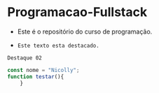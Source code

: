 # Programacao-Fullstack

- Este é o repositório do curso de programação. 

- `Este texto esta destacado.`

```
Destaque 02
```

```javascript
const nome = "Nicolly";
function testar(){
    }
```